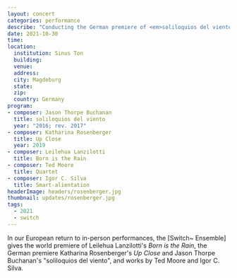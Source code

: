 ```yaml
---
layout: concert
categories: performance
describe: "Conducting the German premiere of <em>soliloquios del viento<em> at the SinusTon festival in Germany with the Switch~ Ensemble. Tech for Katharina Rosenberger's <em>Up Close</em> (2019)."
date: 2021-10-30
time:
location:
  institution: Sinus Ton
  building:
  venue:
  address:
  city: Magdeburg
  state:
  zip:
  country: Germany
program:
- composer: Jason Thorpe Buchanan
  title: soliloquios del viento
  year: "2016; rev. 2017"
- composer: Katharina Rosenberger
  title: Up Close
  year: 2019
- composer: Leilehua Lanzilotti
  title: Born is the Rain
- composer: Ted Moore
  title: Quartet
- composer: Igor C. Silva
  title: Smart-alientation
headerImage: headers/rosenberger.jpg
thumbnail: updates/rosenberger.jpg
tags:
  - 2021
  - switch
---
```


In our European return to in-person performances, the [Switch~ Ensemble] gives the world premiere of Leilehua Lanzilotti's <em>Born is the Rain</em>, the German premiere Katharina Rosenberger's <em>Up Close</em> and Jason Thorpe Buchanan's "soliloquios del viento", and works by Ted Moore and Igor C. Silva.
